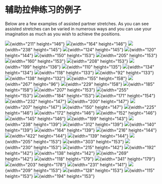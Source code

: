 # 辅助拉伸练习的例子

Below are a few examples of assisted partner stretches. As you can see
assisted stretches can be varied in numerous ways and you can use your
imagination as much as you wish to achieve the positions.

<div class="img-group">

![](/images/partnbb01.jpg){width="211" height="146"}
![](/images/partnbb02.jpg){width="164" height="146"}
![](/images/partnbb03.jpg){width="238" height="145"}
![](/images/partnbb04.jpg){width="124" height="145"}
![](/images/partnfb01.jpg){width="120" height="144"}
![](/images/partnfb02.jpg){width="150" height="153"}
![](/images/partnfb03.jpg){width="205" height="153"}
![](/images/partnfb04.jpg){width="160" height="153"}
![](/images/partnfb05.jpg){width="208" height="153"}
![](/images/partnfb06.jpg){width="199" height="136"}
![](/images/partnfb07.jpg){width="110" height="135"}
![](/images/partnfb08.jpg){width="134" height="134"}
![](/images/partnfb09.jpg){width="118" height="133"}
![](/images/partnfb10.jpg){width="92" height="133"}
![](/images/partnlot01.jpg){width="138" height="132"}
![](/images/partnlot02.jpg){width="155" height="158"}
![](/images/partnvar01.jpg){width="267" height="96"}
![](/images/asstb1.jpg){width="229" height="158"}
![](/images/asstb2.jpg){width="185" height="158"}
![](/images/asstb3.jpg){width="207" height="153"}
![](/images/asstb4.jpg){width="255" height="153"}
![](/images/asstb6.jpg){width="184" height="153"}
![](/images/asstos1.jpg){width="171" height="154"}
![](/images/bb-ass-01.jpg){width="232" height="147"}
![](/images/dresd_11.jpg){width="200" height="147"}
![](/images/fb3.jpg){width="207" height="147"}
![](/images/fb-ass-01.jpg){width="150" height="147"}
![](/images/fb-ass-101.jpg){width="225" height="146"}
![](/images/fb-over-ass-01.jpg){width="172" height="146"}
![](/images/fb-over-ass-02.jpg){width="152" height="146"}
![](/images/fb-over-ass-04.jpg){width="145" height="146"}
![](/images/fb-over-ass-05.jpg){width="199" height="143"}
![](/images/flex2.jpg){width="238" height="139"}
![](/images/fs-ass-03.jpg){width="312" height="139"}
![](/images/fs-os-ass-01.jpg){width="140" height="139"}
![](/images/fs-os-ass-02.jpg){width="164" height="139"}
![](/images/Image412.jpg){width="216" height="144"}
![](/images/Image460.jpg){width="422" height="144"}
![](/images/Image462.jpg){width="139" height="144"}
![](/images/Image465.jpg){width="205" height="153"}
![](/images/Image468.jpg){width="303" height="153"}
![](/images/Image476.jpg){width="230" height="153"}
![](/images/Image490.jpg){width="215" height="142"}
![](/images/marywerks.jpg){width="192" height="142"}
![](/images/ostr-ass-101.jpg){width="138" height="142"}
![](/images/oth-ass-01.jpg){width="269" height="142"}
![](/images/split-over-ass-100.jpg){width="118" height="179"}
![](/images/splpr2.jpg){width="341" height="179"}
![](/images/ss-ass-09.jpg){width="203" height="178"}
![](/images/ss-os-ass-03.jpg){width="231" height="141"}
![](/images/strprep-ass-100.jpg){width="209" height="153"}
![](/images/tw-ass-04.jpg){width="128" height="153"}
![](/images/Ula10.jpg){width="115" height="153"}
![](/images/Ula15.jpg){width="194" height="153"}

</div>